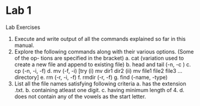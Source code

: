 # Lab 1

Lab Exercises
1. Execute and write output of all the commands explained so far in this manual.
2. Explore the following commands along with their various options. (Some of the op-
tions are specified in the bracket)
  a. cat (variation used to create a new file and append to existing file)
  b. head and tail (-n, -c )
  c. cp (-n, -i, -f)
  d. mv (-f, -i) [try (i) mv dir1 dir2 (ii) mv file1 file2 file3 ... directory]
  e. rm (-r, -i, -f)
  f. rmdir (-r, -f)
  g. find (-name, -type)
3. List all the file names satisfying following criteria
  a. has the extension .txt.
  b. containing atleast one digit.
  c. having minimum length of 4.
  d. does not contain any of the vowels as the start letter.
